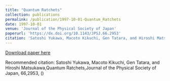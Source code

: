 ```yaml
---
title: "Quantum Ratchets"
collection: publications
permalink: /publication/1997-10-01-Quantum_Ratchets
date: 1997-10-01
venue: 'Journal of the Physical Society of Japan'
paperurl: 'https://dx.doi.org/10.1143/JPSJ.66.2953'
citation: 'Satoshi Yukawa, Macoto Kikuchi, Gen Tatara, and Hiroshi Matsukawa,Quantum Ratchets,Journal of the Physical Society of Japan, <bf>66</bf>,2953, ()'
---
```


<a href='https://dx.doi.org/10.1143/JPSJ.66.2953'>Download paper here</a>

Recommended citation: Satoshi Yukawa, Macoto Kikuchi, Gen Tatara, and Hiroshi Matsukawa,Quantum Ratchets,Journal of the Physical Society of Japan, <bf>66</bf>,2953, ()